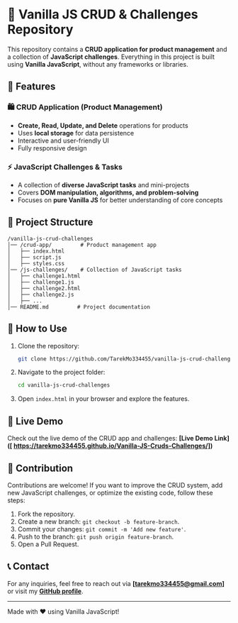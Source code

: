 # 🚀 Vanilla JS CRUD & Challenges Repository

This repository contains a **CRUD application for product management** and a collection of **JavaScript challenges**. Everything in this project is built using **Vanilla JavaScript**, without any frameworks or libraries.

## 📌 Features
### 🛍️ CRUD Application (Product Management)
- **Create, Read, Update, and Delete** operations for products
- Uses **local storage** for data persistence
- Interactive and user-friendly UI
- Fully responsive design

### ⚡ JavaScript Challenges & Tasks
- A collection of **diverse JavaScript tasks** and mini-projects
- Covers **DOM manipulation, algorithms, and problem-solving**
- Focuses on **pure Vanilla JS** for better understanding of core concepts

## 📂 Project Structure
```
/vanilla-js-crud-challenges
│── /crud-app/         # Product management app
│   ├── index.html
│   ├── script.js
│   ├── styles.css
│── /js-challenges/    # Collection of JavaScript tasks
│   ├── challenge1.html
│   ├── challenge1.js
│   ├── challenge2.html
│   ├── challenge2.js
│   ├── ...
│── README.md         # Project documentation
```

## 📜 How to Use
1. Clone the repository:
   ```bash
   git clone https://github.com/TarekMo334455/vanilla-js-crud-challenges.git
   ```
2. Navigate to the project folder:
   ```bash
   cd vanilla-js-crud-challenges
   ```
3. Open `index.html` in your browser and explore the features.

## 🚀 Live Demo
Check out the live demo of the CRUD app and challenges: **[Live Demo Link]([ https://tarekmo334455.github.io/Vanilla-JS-Cruds-Challenges/])**

## 🤝 Contribution
Contributions are welcome! If you want to improve the CRUD system, add new JavaScript challenges, or optimize the existing code, follow these steps:
1. Fork the repository.
2. Create a new branch: `git checkout -b feature-branch`.
3. Commit your changes: `git commit -m 'Add new feature'`.
4. Push to the branch: `git push origin feature-branch`.
5. Open a Pull Request.

## 📞 Contact
For any inquiries, feel free to reach out via **[tarekmo334455@gmail.com]** or visit my **[GitHub profile](https://github.com/yTarekMo334455)**.

---
Made with ❤️ using Vanilla JavaScript!


